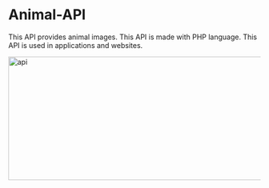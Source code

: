 # Animal-API
This API provides animal images. This API is made with PHP language. This API is used in applications and websites.

<img width="1366" height="247" alt="api" src="https://github.com/user-attachments/assets/97d215ac-075d-4ad2-92db-03e6c106ae10" />
